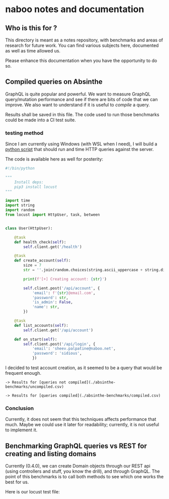 # naboo notes and documentation

## Who is this for ?

This directory is meant as a notes repository, with benchmarks and areas of research for future work.
You can find various subjects here, documented as well as time allowed us.

Please enhance this documentation when you have the opportunity to do so.

## Compiled queries on Absinthe

GraphQL is quite popular and powerful. We want to measure GraphQL query/mutation performance and see if there are bits of code that we can improve. We also want to understand if it is useful to _compile_ a query.

Results shall be saved in this file. The code used to run those benchmarks could be made into a CI test suite.

### testing method

Since I am currently using Windows (with WSL when I need), I will build a [python script](./load_tests.py) that should run and time HTTP queries against the server.

The code is available here as well for posterity:
```python
#!/bin/python

"""
    Install deps:
    pip3 install locust
"""

import time
import string
import random
from locust import HttpUser, task, between


class User(HttpUser):

    @task
    def health_check(self):
        self.client.get('/health')

    @task
    def create_account(self):
        size = 7
        str = ''.join(random.choices(string.ascii_uppercase + string.digits, k=size))

        print(f'[+] Creating account: {str}')

        self.client.post('/api/account', {
            'email': f'{str}@email.com',
            'password': str,
            'is_admin': False,
            'name': str,
        })

    @task
    def list_accounts(self):
        self.client.get('/api/account')

    def on_start(self):
        self.client.post('/api/login', {
            'email': 'sheev.palpatine@naboo.net',
            'password': 'sidious',
            })

```

I decided to test account creation, as it seemed to be a query that would be frequent enough.

    -> Results for [queries not compiled](./absinthe-benchmarks/uncompiled.csv)

    -> Results for [queries compiled](./absinthe-benchmarks/compiled.csv)

### Conclusion

Currently, it does not seem that this techniques affects performance that much. Maybe we could use it later for readability; currently, it is not useful to implement it.


## Benchmarking GraphQL queries vs REST for creating and listing domains

Currently (0.4.0), we can create Domain objects through our REST api (using controllers and stuff, you know the drill), and through GraphQL. The point of this benchmarks is to call both methods to see which one works the best for us.

Here is our locust test file:
```python

```

